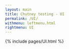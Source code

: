 ```yaml
---
layout: main
title: Chutney testing - UI
permalink: /UI/
withmenu: leftmenu.html
rightmenu: UI
---
```

{% include pages/UI.html %}